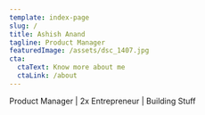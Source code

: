 ```yaml
---
template: index-page
slug: /
title: Ashish Anand
tagline: Product Manager
featuredImage: /assets/dsc_1407.jpg
cta:
  ctaText: Know more about me
  ctaLink: /about
---
```

Product Manager | 2x Entrepreneur | Building Stuff